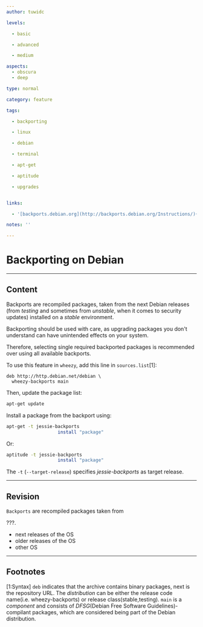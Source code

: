 ```yaml
---
author: tuwidc

levels:

  - basic

  - advanced

  - medium

aspects:
  - obscura
  - deep

type: normal

category: feature

tags:

  - backporting

  - linux

  - debian

  - terminal

  - apt-get

  - aptitude

  - upgrades


links:

  - '[backports.debian.org](http://backports.debian.org/Instructions/){website}'

notes: ''

---
```


# Backporting on Debian

---
## Content

Backports are recompiled packages, taken from the next Debian releases (from *testing* and sometimes from *unstable*, when it comes to security updates) installed on a *stable* environment.

Backporting should be used with care, as upgrading packages you don't understand can have unintended effects on your system.
 
Therefore, selecting single required backported packages is recommended over using all available backports.

To use this feature in `wheezy`, add this line in `sources.list`[1]:
```
deb http://http.debian.net/debian \
  wheezy-backports main
```

Then, update the package list:
```bash
apt-get update
```

Install a package from the backport using:
```bash
apt-get -t jessie-backports
                   install "package"
```

Or:
```bash
aptitude -t jessie-backports 
                   install "package"
```

The `-t` (`--target-release`) specifies *jessie-backports* as target release.

---
## Revision

`Backports` are recompiled packages taken from 

???.

* next releases of the OS
* older releases of the OS
* other OS

---
## Footnotes
[1:Syntax]
`deb` indicates that the archive contains binary packages, next is the repository URL. The *distribution* can be either the release code name(i.e. wheezy-backports) or release class(stable,testing). `main` is a *component* and consists of *DFSG*(Debian Free Software Guidelines)-compilant packages, which are considered being part of the Debian distribution.
 
